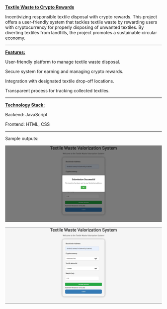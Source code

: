 <ins> **Textile Waste to Crypto Rewards** </ins>

Incentivizing responsible textile disposal with crypto rewards.
This project offers a user-friendly system that tackles textile waste by rewarding users with cryptocurrency for properly disposing of unwanted textiles. By diverting textiles from landfills, the project promotes a sustainable circular economy.

---

<ins> **Features:** </ins>

User-friendly platform to manage textile waste disposal.

Secure system for earning and managing crypto rewards.

Integration with designated textile drop-off locations.

Transparent process for tracking collected textiles.

---

<ins> **Technology Stack:** </ins>

Backend: JavaScript

Frontend: HTML, CSS

---

Sample outputs:

![Image1](https://github.com/Akhil-0190/Textile-Ledger-textile-waste-valorization-system/blob/main/sample_execution.jpg)

![Image2](https://github.com/Akhil-0190/Textile-Ledger-textile-waste-valorization-system/blob/main/sample_image.jpg)
